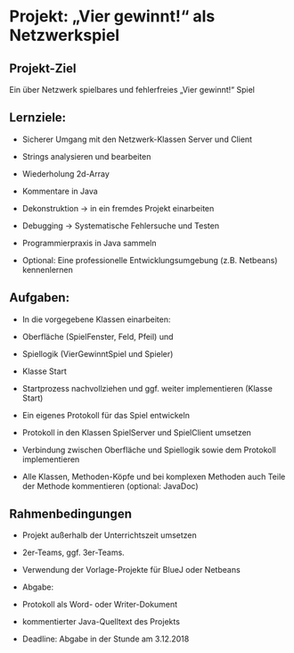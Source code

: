 
# Projekt: „Vier gewinnt!“ als Netzwerkspiel

## Projekt-Ziel

Ein über Netzwerk spielbares und fehlerfreies „Vier gewinnt!“ Spiel

## Lernziele:

-   Sicherer Umgang mit den Netzwerk-Klassen Server und Client
    
-   Strings analysieren und bearbeiten
    
-   Wiederholung 2d-Array
    
-   Kommentare in Java
    
-   Dekonstruktion → in ein fremdes Projekt einarbeiten
    
-   Debugging → Systematische Fehlersuche und Testen
    
-   Programmierpraxis in Java sammeln
    
-   Optional: Eine professionelle Entwicklungsumgebung (z.B. Netbeans) kennenlernen
    

## Aufgaben:

-   In die vorgegebene Klassen einarbeiten:
    
-   Oberfläche (SpielFenster, Feld, Pfeil) und
    
-   Spiellogik (VierGewinntSpiel und Spieler)
    
-   Klasse Start
    
-   Startprozess nachvollziehen und ggf. weiter implementieren (Klasse Start)
    
-   Ein eigenes Protokoll für das Spiel entwickeln
    
-   Protokoll in den Klassen SpielServer und SpielClient umsetzen
    
-   Verbindung zwischen Oberfläche und Spiellogik sowie dem Protokoll implementieren
    
-   Alle Klassen, Methoden-Köpfe und bei komplexen Methoden auch Teile der Methode kommentieren (optional: JavaDoc)
    

## Rahmenbedingungen

-   Projekt außerhalb der Unterrichtszeit umsetzen
    
-   2er-Teams, ggf. 3er-Teams.
    
-   Verwendung der Vorlage-Projekte für BlueJ oder Netbeans
    
-   Abgabe:
    
-   Protokoll als Word- oder Writer-Dokument
    
-   kommentierter Java-Quelltext des Projekts
    
-   Deadline: Abgabe in der Stunde am 3.12.2018
